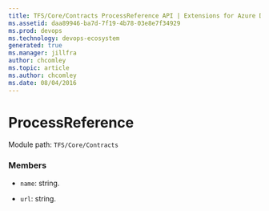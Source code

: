 ```yaml
---
title: TFS/Core/Contracts ProcessReference API | Extensions for Azure DevOps Services
ms.assetid: daa89946-ba7d-7f19-4b78-03e8e7f34929
ms.prod: devops
ms.technology: devops-ecosystem
generated: true
ms.manager: jillfra
author: chcomley
ms.topic: article
ms.author: chcomley
ms.date: 08/04/2016
---
```


# ProcessReference

Module path: `TFS/Core/Contracts`


### Members

* `name`: string. 

* `url`: string. 

